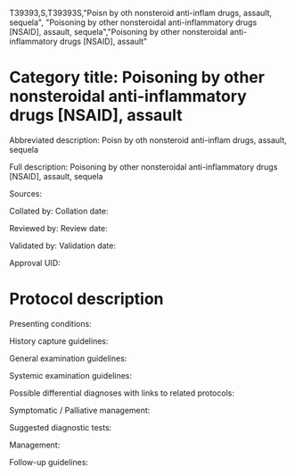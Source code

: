 T39393,S,T39393S,"Poisn by oth nonsteroid anti-inflam drugs, assault, sequela", "Poisoning by other nonsteroidal anti-inflammatory drugs [NSAID], assault, sequela","Poisoning by other nonsteroidal anti-inflammatory drugs [NSAID], assault"
# Category title: Poisoning by other nonsteroidal anti-inflammatory drugs [NSAID], assault

Abbreviated description: Poisn by oth nonsteroid anti-inflam drugs, assault, sequela

Full description: Poisoning by other nonsteroidal anti-inflammatory drugs [NSAID], assault, sequela

Sources:

Collated by:
Collation date:

Reviewed by:
Review date:

Validated by:
Validation date:

Approval UID:

# Protocol description

Presenting conditions:

History capture guidelines:

General examination guidelines:

Systemic examination guidelines:

Possible differential diagnoses with links to related protocols:

Symptomatic / Palliative management:

Suggested diagnostic tests:

Management:

Follow-up guidelines:
